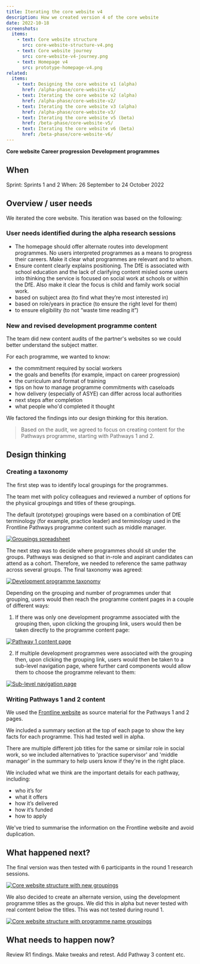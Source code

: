 ```yaml
---
title: Iterating the core website v4
description: How we created version 4 of the core website
date: 2022-10-18
screenshots:
  items:
    - text: Core website structure
      src: core-website-structure-v4.png
    - text: Core website journey
      src: core-website-v4-journey.png
    - text: Homepage v4
      src: prototype-homepage-v4.png
related:
  items:
    - text: Designing the core website v1 (alpha)
      href: /alpha-phase/core-website-v1/
    - text: Iterating the core website v2 (alpha)
      href: /alpha-phase/core-website-v2/
    - text: Iterating the core website v3 (alpha)
      href: /alpha-phase/core-website-v3/
    - text: Iterating the core website v5 (beta)
      href: /beta-phase/core-website-v5/
    - text: Iterating the core website v6 (beta)
      href: /beta-phase/core-website-v6/
---
```


<strong class="govuk-tag govuk-tag--turquoise">Core website</strong>&nbsp;<strong class="govuk-tag govuk-tag--purple">Career progression</strong>&nbsp;<strong class="govuk-tag govuk-tag--blue">Development programmes</strong>

## When
Sprint: Sprints 1 and 2
When: 26 September to 24 October 2022

## Overview / user needs
We iterated the core website. This iteration was based on the following:
### User needs identified during the alpha research sessions
- The homepage should offer alternate routes into development programmes. No users interpreted programmes as a means to progress their careers. Make it clear what programmes are relevant and to whom.
- Ensure content clearly explains positioning. The DfE is associated with school education and the lack of clarifying content misled some users into thinking the service is focused on social work at schools or within the DfE. Also make it clear the focus is child and family work social work.
- based on subject area (to find what they’re most interested in)
- based on role/years in practice (to ensure the right level for them)
- to ensure eligibility (to not “waste time reading it”)

### New and revised development programme content
The team did new content audits of the partner's websites so we could better understand the subject matter.
<!-- Additionally, the previous audit had been conducted by a team member who had subsequently left. -->
For each programme, we wanted to know:

- the commitment required by social workers
- the goals and benefits (for example, impact on career progression)
- the curriculum and format of training
- tips on how to manage programme commitments with caseloads
- how delivery (especially of ASYE) can differ across local authorities
- next steps after completion
- what people who'd completed it thought

We factored the findings into our design thinking for this iteration.

> Based on the audit, we agreed to focus on creating content for the Pathways programme, starting with Pathways 1 and 2.

## Design thinking

### Creating a taxonomy
The first step was to identify local groupings for the programmes.

The team met with policy colleagues and reviewed a number of options for the physical groupings and titles of these groupings.

The default (prototype) groupings were based on a combination of DfE terminology (for example, practice leader) and terminology used in the Frontline Pathways programme content such as middle manager.

<a href="groupings-spreadsheet.png" target="_blank">![Groupings spreadsheet](groupings-spreadsheet.png "Groupings spreadsheet")</a>

The next step was to decide where programmes should sit under the groups. Pathways was designed so that in-role and aspirant candidates can attend as a cohort. Therefore, we needed to reference the same pathway across several groups. The final taxonomy was agreed:

<a href="taxonomy-v01.png" target="_blank">![Development programme taxonomy](taxonomy-v01.png "Development programme taxonomy")</a>

Depending on the grouping and number of programmes under that grouping, users would then reach the programme content pages in a couple of different ways:
1. If there was only one development programme associated with the grouping then, upon clicking the grouping link, users would then be taken directly to the programme content page:

<a href="prototype-programme-pathway-1-v1.png" target="_blank">![Pathway 1 content page](prototype-programme-pathway-1-v1.png "Pathway 1 content page")</a>

2. If multiple development programmes were associated with the grouping then, upon clicking the grouping link, users would then be taken to a sub-level navigation page, where further card components would allow them to choose the programme relevant to them:

<a href="prototype-sub-level-practice-supervisors-v1.png" target="_blank">![Sub-level navigation page](prototype-sub-level-practice-supervisors-v1.png "Sub-level navigation page")</a>

### Writing Pathways 1 and 2 content

We used the [Frontline website](https://thefrontline.org.uk/pathways-programme/pathways-programme-apply/) as source material for the Pathways 1 and 2 pages.

We included a summary section at the top of each page to show the key facts for each programme. This had tested well in alpha.

There are multiple different job titles for the same or similar role in social work, so we included alternatives to 'practice supervisor' and 'middle manager' in the summary to help users know if they're in the right place.

We included what we think are the important details for each pathway, including:

- who it’s for
- what it offers
- how it’s delivered
- how it’s funded
- how to apply

We've tried to summarise the information on the Frontline website and avoid duplication.

## What happened next?

The final version was then tested with 6 participants in the round 1 research sessions.

<a href="prototype-homepage-v4.png" target="_blank">![Core website structure with new groupings](prototype-homepage-v4.png "Core website structure with new groupings")</a>

We also decided to create an alternate version, using the development programme titles as the groups. We did this in alpha but never tested with real content below the titles. This was not tested during round 1.

<a href="prototype-homepage-v4.png" target="_blank">![Core website structure with programme name groupings](prototype-homepage-v4b.png "Core website structure with programme name groupings")</a>

## What needs to happen now?
Review R1 findings. Make tweaks and retest. Add Pathway 3 content etc.
